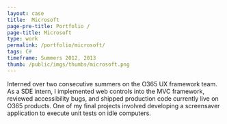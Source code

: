```yaml
---
layout: case
title:  Microsoft
page-pre-title: Portfolio /
page-title: Microsoft
type: work
permalink: /portfolio/microsoft/
tags: C#
timeframe: Summers 2012, 2013
thumb: /public/imgs/thumbs/microsoft.png
---
```


Interned over two consecutive summers on the O365 UX framework team. As a SDE intern, I implemented web controls into the MVC framework, reviewed accessibility bugs, and shipped production code currently live on O365 products. One of my final projects involved developing a screensaver application to execute unit tests on idle computers.
